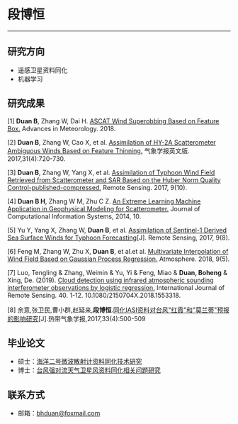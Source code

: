 # 段博恒
---

## 研究方向
* 遥感卫星资料同化
* 机器学习

## 研究成果
[1] **Duan B**, Zhang W, Dai H. [ASCAT Wind Superobbing Based on Feature Box.](https://www.hindawi.com/journals/amete/2018/3438501/) Advances in Meteorology. 2018.

[2] **Duan B**, Zhang W, Cao X, et al. [Assimilation of HY-2A Scatterometer Ambiguous Winds Based on Feature Thinning.](../assets/papers/Assimilation-of-HY-2A-Scatterometer-Ambiguous-Winds-Based-on-Feature-Thinning-published.pdf) 气象学报英文版. 2017,31(4):720-730.

[3] **Duan B**, Zhang W, Yang X, et al. [Assimilation of Typhoon Wind Field Retrieved from Scatterometer and SAR Based on the Huber Norm Quality Control-published-compressed.](https://www.mdpi.com/2072-4292/9/10/987/htm) Remote Sensing. 2017, 9(10).

[4] **Duan B H**, Zhang W M, Zhu C Z. [An Extreme Learning Machine Application in Geophysical Modeling for Scatterometer.](../assets/papers/An-Extreme-Learning-Machine-Application-in-Geophysical-Modeling-for-Scatterometer.pdf) Journal of Computational Information Systems, 2014, 10.

[5] Yu Y, Yang X, Zhang W, **Duan B**, et al. [Assimilation of Sentinel-1 Derived Sea Surface Winds for Typhoon Forecasting](../assets/papers/Assimilation-of-Sentinel-1-Derived-Sea-Surface-Winds-for-Typhoon-Forecasting.pdf)[J]. Remote Sensing, 2017, 9(8).

[6] Feng M, Zhang W, Zhu X, **Duan B**, et al.et al. [Multivariate Interpolation of Wind Field Based on Gaussian Process Regression.](https://www.mdpi.com/2073-4433/9/5/194) Atmosphere. 2018, 9(5).

[7] Luo, Tengling & Zhang, Weimin & Yu, Yi & Feng, Miao & **Duan, Boheng** & Xing, De. (2019). [Cloud detection using infrared atmospheric sounding interferometer observations by logistic regression.](../assets/papers/Cloud-detection-using-infrared-atmospheric-sounding-interferometer-observations-by-logistic-regression.pdf) International Journal of Remote Sensing. 40. 1-12. 10.1080/2150704X.2018.1553318.

[8] 余意,张卫民,曹小群,赵延来,**段博恒**.[同化IASI资料对台风"红霞"和"莫兰蒂"预报的影响研究](../assets/papers/同化IASI资料对台风红霞和莫兰蒂预报的影响研究-余意.pdf)[J].热带气象学报,2017,33(4):500-509

## 毕业论文
* 硕士：[海洋二号微波散射计资料同化技术研究](/assets/dissertations/海洋二号微波散射计资料同化技术研究-段博恒.pdf)
* 博士：[台风强对流天气卫星风资料同化相关问题研究](/assets/dissertations/台风强对流天气卫星风资料同化相关问题研究-段博恒.pdf)

## 联系方式

*  邮箱：bhduan@foxmail.com
